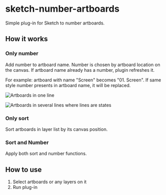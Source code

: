 # sketch-number-artboards
Simple plug-in for Sketch to number artboards.

## How it works

### Only number
Add number to artboard name. Number is chosen by artboard location on the canvas. If artboard name already has a number, plugin refreshes it.

For example: artboard with name "Screen" becomes "01. Screen". If same style number presents in artboard name, it will be replaced.

![Artboards in one line](https://dl.dropboxusercontent.com/u/18435190/sketch-number-artboards/one-line.png)

![Artboards in several lines where lines are states](https://dl.dropboxusercontent.com/u/18435190/sketch-number-artboards/several-lines-with-states.png)


### Only sort
Sort artboards in layer list by its canvas position.

### Sort and Number
Apply both sort and number functions.

## How to use
1. Select artboards or any layers on it
2. Run plug-in
